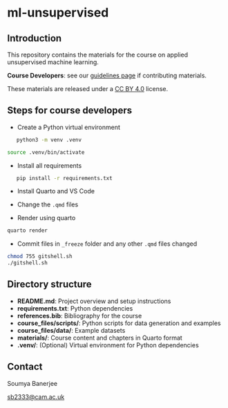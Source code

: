 # ml-unsupervised

## Introduction

This repository contains the materials for the course on applied unsupervised machine learning.

**Course Developers**: see our [guidelines page](https://cambiotraining.github.io/quarto-course-template/materials.html) if contributing materials.

These materials are released under a [CC BY 4.0](LICENSE.md) license.

## Steps for course developers

* Create a Python virtual environment

```bash
   python3 -m venv .venv
```

```bash
source .venv/bin/activate
```

* Install all requirements

```bash
   pip install -r requirements.txt
```

* Install Quarto and VS Code

<!--* Preview Quarto markdown-->

* Change the `.qmd` files

* Render using quarto

```bash
quarto render
```

* Commit files in `_freeze` folder and any other `.qmd` files changed

```bash
chmod 755 gitshell.sh
./gitshell.sh
```

## Directory structure

- **README.md**: Project overview and setup instructions  
- **requirements.txt**: Python dependencies  
- **references.bib**: Bibliography for the course  
- **course_files/scripts/**: Python scripts for data generation and examples  
- **course_files/data/**: Example datasets  
- **materials/**: Course content and chapters in Quarto format  
- **.venv/**: (Optional) Virtual environment for Python dependencies

## Contact

Soumya Banerjee

sb2333@cam.ac.uk
